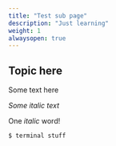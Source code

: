 ```yaml
---
title: "Test sub page"
description: "Just learning"
weight: 1
alwaysopen: true
---
```


## Topic here

Some text here

*Some italic text*

One _italic_ word!

```shell
$ terminal stuff
```
